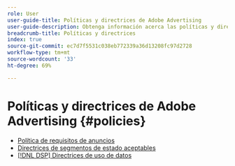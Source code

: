 ```yaml
---
role: User
user-guide-title: Políticas y directrices de Adobe Advertising
user-guide-description: Obtenga información acerca las políticas y directrices para Advertising DSP y [!DNL Advertising Search, Social, & Commerce].
breadcrumb-title: Políticas y directrices
index: true
source-git-commit: ec7d7f5531c038eb772339a36d13208fc97d2728
workflow-type: tm+mt
source-wordcount: '33'
ht-degree: 69%

---
```



# Políticas y directrices de Adobe Advertising {#policies}

+ [Política de requisitos de anuncios](/help/policies/ad-requirements-policy.md)
+ [Directrices de segmentos de estado aceptables](/help/policies/health-segment-guidelines.md)
+ [[!DNL DSP] Directrices de uso de datos](/help/policies/data-usage-guidelines.md)
